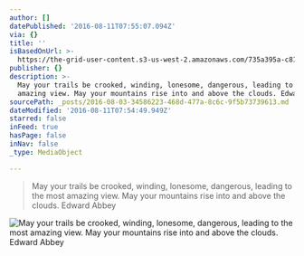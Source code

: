 ```yaml
---
author: []
datePublished: '2016-08-11T07:55:07.094Z'
via: {}
title: ''
isBasedOnUrl: >-
  https://the-grid-user-content.s3-us-west-2.amazonaws.com/735a395a-c812-4561-b28d-0c4ebac2a62b.jpg
publisher: {}
description: >-
  May your trails be crooked, winding, lonesome, dangerous, leading to the most
  amazing view. May your mountains rise into and above the clouds. Edward Abbey 
sourcePath: _posts/2016-08-03-34586223-468d-477a-8c6c-9f5b73739613.md
dateModified: '2016-08-11T07:54:49.949Z'
starred: false
inFeed: true
hasPage: false
inNav: false
_type: MediaObject

---
```

> May your trails be crooked, winding, lonesome, dangerous, leading to the most amazing view. May your mountains rise into and above the clouds. Edward Abbey

![May your trails be crooked, winding, lonesome, dangerous, leading to the most amazing view. May your mountains rise into and above the clouds. Edward Abbey ](https://the-grid-user-content.s3-us-west-2.amazonaws.com/735a395a-c812-4561-b28d-0c4ebac2a62b.jpg)